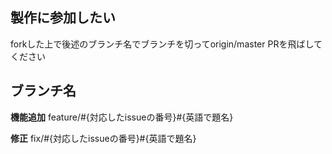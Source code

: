 ## 製作に参加したい

forkした上で後述のブランチ名でブランチを切ってorigin/master PRを飛ばしてください

## ブランチ名

**機能追加**
 feature/#{対応したissueの番号}#{英語で題名}

**修正**
 fix/#{対応したissueの番号}#{英語で題名}
 
